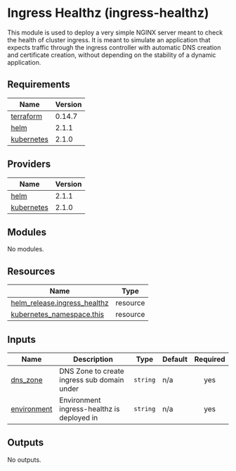# Ingress Healthz (ingress-healthz)

This module is used to deploy a very simple NGINX server meant to check the health of cluster ingress.
It is meant to simulate an application that expects traffic through the ingress controller with
automatic DNS creation and certificate creation, without depending on the stability of a dynamic application.

## Requirements

| Name | Version |
|------|---------|
| <a name="requirement_terraform"></a> [terraform](#requirement\_terraform) | 0.14.7 |
| <a name="requirement_helm"></a> [helm](#requirement\_helm) | 2.1.1 |
| <a name="requirement_kubernetes"></a> [kubernetes](#requirement\_kubernetes) | 2.1.0 |

## Providers

| Name | Version |
|------|---------|
| <a name="provider_helm"></a> [helm](#provider\_helm) | 2.1.1 |
| <a name="provider_kubernetes"></a> [kubernetes](#provider\_kubernetes) | 2.1.0 |

## Modules

No modules.

## Resources

| Name | Type |
|------|------|
| [helm_release.ingress_healthz](https://registry.terraform.io/providers/hashicorp/helm/2.1.1/docs/resources/release) | resource |
| [kubernetes_namespace.this](https://registry.terraform.io/providers/hashicorp/kubernetes/2.1.0/docs/resources/namespace) | resource |

## Inputs

| Name | Description | Type | Default | Required |
|------|-------------|------|---------|:--------:|
| <a name="input_dns_zone"></a> [dns\_zone](#input\_dns\_zone) | DNS Zone to create ingress sub domain under | `string` | n/a | yes |
| <a name="input_environment"></a> [environment](#input\_environment) | Environment ingress-healthz is deployed in | `string` | n/a | yes |

## Outputs

No outputs.
